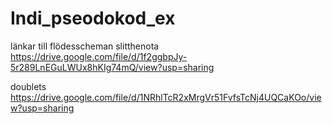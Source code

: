 # Indi_pseodokod_ex


länkar till flödesscheman
slitthenota
https://drive.google.com/file/d/1f2ggbpJy-5r289LnEGuLWUx8hKIg74mQ/view?usp=sharing

doublets
https://drive.google.com/file/d/1NRhlTcR2xMrgVr51FvfsTcNj4UQCaKOo/view?usp=sharing
